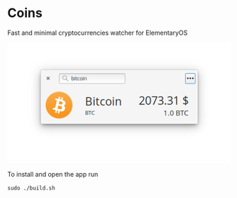 # Coins
Fast and minimal cryptocurrencies watcher for ElementaryOS

![Coins Screenshot](/art/screenshot.png)

To install and open the app run
```
sudo ./build.sh
```